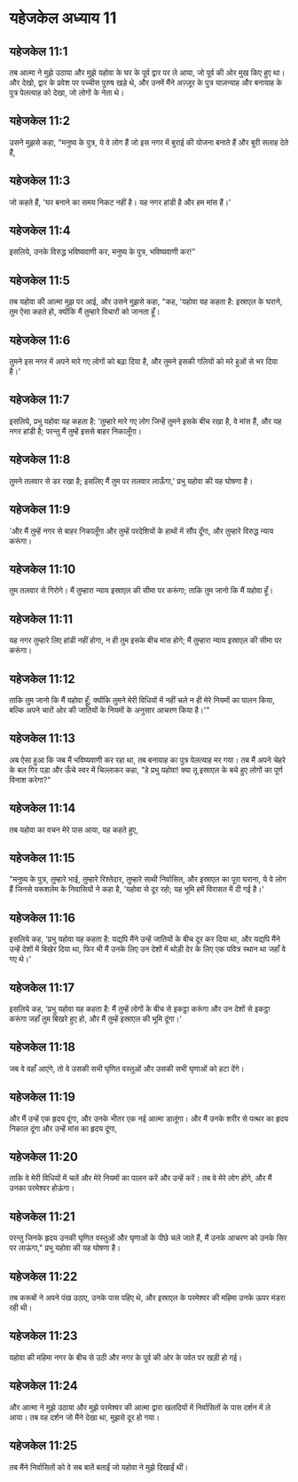 # यहेजकेल अध्याय 11

## यहेजकेल 11:1

तब आत्मा ने मुझे उठाया और मुझे यहोवा के घर के पूर्व द्वार पर ले आया, जो पूर्व की ओर मुख किए हुए था। और देखो, द्वार के प्रवेश पर पच्चीस पुरुष खड़े थे, और उनमें मैंने अज़्ज़ूर के पुत्र याज़न्याह और बनायाह के पुत्र पेलत्याह को देखा, जो लोगों के नेता थे।

## यहेजकेल 11:2

उसने मुझसे कहा, "मनुष्य के पुत्र, ये वे लोग हैं जो इस नगर में बुराई की योजना बनाते हैं और बुरी सलाह देते हैं,

## यहेजकेल 11:3

जो कहते हैं, 'घर बनाने का समय निकट नहीं है। यह नगर हांडी है और हम मांस हैं।'

## यहेजकेल 11:4

इसलिये, उनके विरुद्ध भविष्यवाणी कर, मनुष्य के पुत्र, भविष्यवाणी कर!”

## यहेजकेल 11:5

तब यहोवा की आत्मा मुझ पर आई, और उसने मुझसे कहा, "कह, 'यहोवा यह कहता है: इस्राएल के घराने, तुम ऐसा कहते हो, क्योंकि मैं तुम्हारे विचारों को जानता हूँ।

## यहेजकेल 11:6

तुमने इस नगर में अपने मारे गए लोगों को बढ़ा दिया है, और तुमने इसकी गलियों को मरे हुओं से भर दिया है।'

## यहेजकेल 11:7

इसलिये, प्रभु यहोवा यह कहता है: 'तुम्हारे मारे गए लोग जिन्हें तुमने इसके बीच रखा है, वे मांस हैं, और यह नगर हांडी है; परन्तु मैं तुम्हें इससे बाहर निकालूँगा।

## यहेजकेल 11:8

तुमने तलवार से डर रखा है; इसलिए मैं तुम पर तलवार लाऊँगा,' प्रभु यहोवा की यह घोषणा है।

## यहेजकेल 11:9

'और मैं तुम्हें नगर से बाहर निकालूँगा और तुम्हें परदेशियों के हाथों में सौंप दूँगा, और तुम्हारे विरुद्ध न्याय करूंगा।

## यहेजकेल 11:10

तुम तलवार से गिरोगे। मैं तुम्हारा न्याय इस्राएल की सीमा पर करूंगा; ताकि तुम जानो कि मैं यहोवा हूँ।

## यहेजकेल 11:11

यह नगर तुम्हारे लिए हांडी नहीं होगा, न ही तुम इसके बीच मांस होगे; मैं तुम्हारा न्याय इस्राएल की सीमा पर करूंगा।

## यहेजकेल 11:12

ताकि तुम जानो कि मैं यहोवा हूँ; क्योंकि तुमने मेरी विधियों में नहीं चले न ही मेरे नियमों का पालन किया, बल्कि अपने चारों ओर की जातियों के नियमों के अनुसार आचरण किया है।'"

## यहेजकेल 11:13

अब ऐसा हुआ कि जब मैं भविष्यवाणी कर रहा था, तब बनायाह का पुत्र पेलत्याह मर गया। तब मैं अपने चेहरे के बल गिर पड़ा और ऊँचे स्वर में चिल्लाकर कहा, "हे प्रभु यहोवा! क्या तू इस्राएल के बचे हुए लोगों का पूर्ण विनाश करेगा?"

## यहेजकेल 11:14

तब यहोवा का वचन मेरे पास आया, यह कहते हुए,

## यहेजकेल 11:15

"मनुष्य के पुत्र, तुम्हारे भाई, तुम्हारे रिश्तेदार, तुम्हारे साथी निर्वासित, और इस्राएल का पूरा घराना, ये वे लोग हैं जिनसे यरूशलेम के निवासियों ने कहा है, 'यहोवा से दूर रहो; यह भूमि हमें विरासत में दी गई है।'

## यहेजकेल 11:16

इसलिये कह, 'प्रभु यहोवा यह कहता है: यद्यपि मैंने उन्हें जातियों के बीच दूर कर दिया था, और यद्यपि मैंने उन्हें देशों में बिखेर दिया था, फिर भी मैं उनके लिए उन देशों में थोड़ी देर के लिए एक पवित्र स्थान था जहाँ वे गए थे।'

## यहेजकेल 11:17

इसलिये कह, 'प्रभु यहोवा यह कहता है: मैं तुम्हें लोगों के बीच से इकट्ठा करूंगा और उन देशों से इकट्ठा करूंगा जहाँ तुम बिखरे हुए हो, और मैं तुम्हें इस्राएल की भूमि दूंगा।'

## यहेजकेल 11:18

जब वे वहाँ आएंगे, तो वे उसकी सभी घृणित वस्तुओं और उसकी सभी घृणाओं को हटा देंगे।

## यहेजकेल 11:19

और मैं उन्हें एक हृदय दूंगा, और उनके भीतर एक नई आत्मा डालूंगा। और मैं उनके शरीर से पत्थर का हृदय निकाल दूंगा और उन्हें मांस का हृदय दूंगा,

## यहेजकेल 11:20

ताकि वे मेरी विधियों में चलें और मेरे नियमों का पालन करें और उन्हें करें। तब वे मेरे लोग होंगे, और मैं उनका परमेश्वर होऊंगा।

## यहेजकेल 11:21

परन्तु जिनके हृदय उनकी घृणित वस्तुओं और घृणाओं के पीछे चले जाते हैं, मैं उनके आचरण को उनके सिर पर लाऊंगा," प्रभु यहोवा की यह घोषणा है।

## यहेजकेल 11:22

तब करूबों ने अपने पंख उठाए, उनके पास पहिए थे, और इस्राएल के परमेश्वर की महिमा उनके ऊपर मंडरा रही थी।

## यहेजकेल 11:23

यहोवा की महिमा नगर के बीच से उठी और नगर के पूर्व की ओर के पर्वत पर खड़ी हो गई।

## यहेजकेल 11:24

और आत्मा ने मुझे उठाया और मुझे परमेश्वर की आत्मा द्वारा खलदियों में निर्वासितों के पास दर्शन में ले आया। तब वह दर्शन जो मैंने देखा था, मुझसे दूर हो गया।

## यहेजकेल 11:25

तब मैंने निर्वासितों को वे सब बातें बताईं जो यहोवा ने मुझे दिखाईं थीं।
